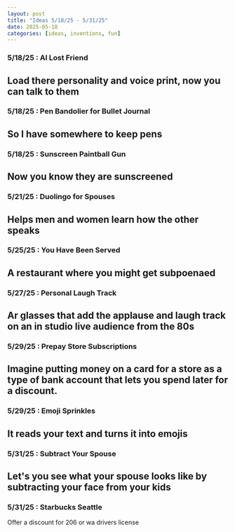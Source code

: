```yaml
---
layout: post
title: "Ideas 5/18/25 - 5/31/25"
date: 2025-05-18
categories: [ideas, inventions, fun]
---
```




### 5/18/25 : AI Lost Friend
Load there personality and voice print, now you can talk to them
---

### 5/18/25 : Pen Bandolier for Bullet Journal
So I have somewhere to keep pens
---

### 5/18/25 : Sunscreen Paintball Gun
Now you know they are sunscreened
---

### 5/21/25 : Duolingo for Spouses
Helps men and women learn how the other speaks
---

### 5/25/25 : You Have Been Served
A restaurant where you might get subpoenaed
---

### 5/27/25 : Personal Laugh Track
Ar glasses that add the applause and laugh track on an in studio live audience from the 80s
---

### 5/29/25 : Prepay Store Subscriptions
Imagine putting money on a card for a store as a type of bank account that lets you spend later for a discount.
---

### 5/29/25 : Emoji Sprinkles
It reads your text and turns it into emojis
---

### 5/31/25 : Subtract Your Spouse
Let's you see what your spouse looks like by subtracting your face from your kids
---

### 5/31/25 : Starbucks Seattle
Offer a discount for 206 or wa drivers license
